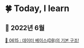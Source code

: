 # 🍀 Today, I learn 

## 🌱 2022년 6월
[🌼 0615 : 데이터 베이스(DB)의 기본 구조!](https://velog.io/@soohun9909/%EB%8D%B0%EC%9D%B4%ED%84%B0-%EB%B2%A0%EC%9D%B4%EC%8A%A4DB%EC%9D%98-%EA%B8%B0%EB%B3%B8-%EA%B5%AC%EC%A1%B0)
